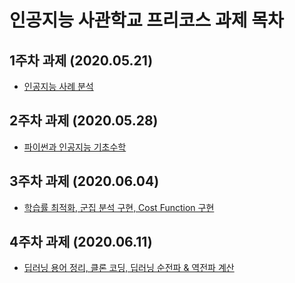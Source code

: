 # 인공지능 사관학교 프리코스 과제 목차

## 1주차 과제 (2020.05.21)
 + [인공지능 사례 분석](https://github.com/rwd0427/min/blob/master/1%EC%A3%BC%EC%B0%A8_%EA%B3%BC%EC%A0%9C.ipynb)
## 2주차 과제 (2020.05.28)
 + [파이썬과 인공지능 기초수학](https://github.com/rwd0427/min/blob/master/2%EC%A3%BC%EC%B0%A8_%EA%B3%BC%EC%A0%9C.ipynb)
## 3주차 과제 (2020.06.04)
 + [학습률 최적화, 군집 분석 구현, Cost Function 구현](https://github.com/rwd0427/min/blob/master/3%EC%A3%BC%EC%B0%A8_%EA%B3%BC%EC%A0%9C.ipynb)
## 4주차 과제 (2020.06.11)
 + [딥러닝 용어 정리, 클론 코딩, 딥러닝 순전파 & 역전파 계산](https://github.com/rwd0427/min/blob/master/4%EC%A3%BC%EC%B0%A8_%EA%B3%BC%EC%A0%9C.ipynb)
